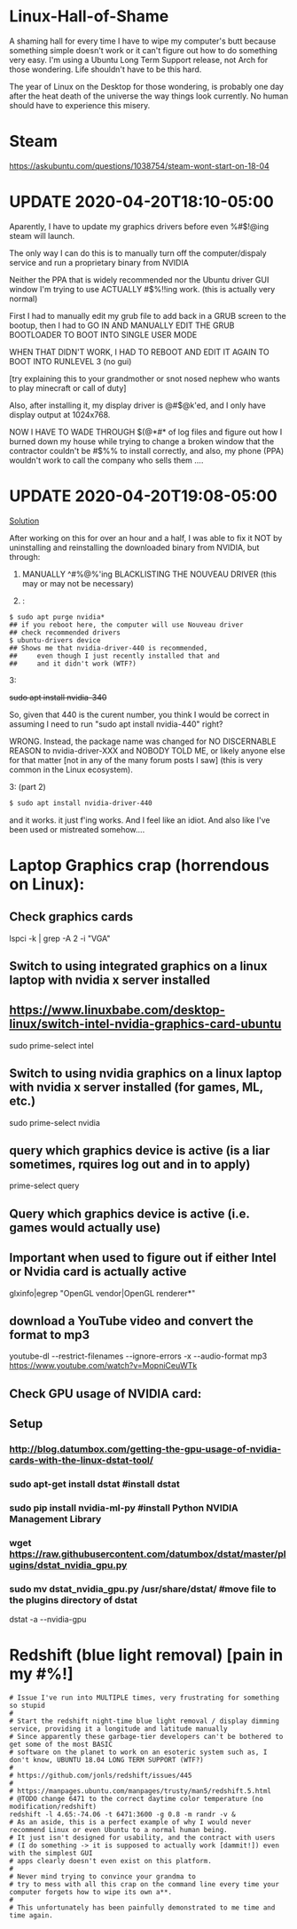 # Linux-Hall-of-Shame
A shaming hall for every time I have to wipe my computer's butt because something simple doesn't work or it can't figure out how to do something very easy. I'm using a Ubuntu Long Term Support release, not Arch for those wondering. Life shouldn't have to be this hard.

The year of Linux on the Desktop for those wondering, is probably one day after the heat death of the universe the way things look currently. No human should have to experience this misery. 

# Steam 
https://askubuntu.com/questions/1038754/steam-wont-start-on-18-04

# UPDATE 2020-04-20T18:10-05:00
Aparently, I have to update my graphics drivers before even %#$!@ing steam will launch.

The only way I can do this is to manually turn off the computer/dispaly service and run a proprietary binary from NVIDIA

Neither the PPA that is widely recommended nor the Ubuntu driver GUI window I'm trying to use ACTUALLY #$%!!ing work. (this is actually very normal)

First I had to manually edit my grub file to add back in a GRUB screen to the bootup, then I had to GO IN AND MANUALLY EDIT THE GRUB BOOTLOADER TO BOOT INTO SINGLE USER MODE

WHEN THAT DIDN'T WORK, I HAD TO REBOOT AND EDIT IT AGAIN TO BOOT INTO RUNLEVEL 3 (no gui)

[try explaining this to your grandmother or snot nosed nephew who wants to play minecraft or call of duty]

Also, after installing it, my display driver is @#$@k'ed, and I only have display output at 1024x768. 

NOW I HAVE TO WADE THROUGH $(@*#* of log files and figure out how I burned down my house while trying to change a broken window that the contractor couldn't be #$%% to install correctly, and also, my phone (PPA) wouldn't work to call the company who sells them ....

# UPDATE 2020-04-20T19:08-05:00
[Solution](https://askubuntu.com/q/1191638)

After working on this for over an hour and a half, I was able to fix it NOT by uninstalling and reinstalling the downloaded binary from NVIDIA, but through:

1. MANUALLY $%$^#%@%'ing BLACKLISTING THE NOUVEAU DRIVER (this may or may not be necessary)

2.  :
```
$ sudo apt purge nvidia*
## if you reboot here, the computer will use Nouveau driver
## check recommended drivers
$ ubuntu-drivers device
## Shows me that nvidia-driver-440 is recommended, 
##     even though I just recently installed that and
##     and it didn't work (WTF?)
```

3:

~~sudo apt install nvidia-340~~


So, given that 440 is the curent number, you think I would be correct in assuming I need to run "sudo apt install nvidia-440" right?

WRONG. Instead, the package name was changed for NO DISCERNABLE REASON to nvidia-driver-XXX and NOBODY TOLD ME, or likely anyone else for that matter [not in any of the many forum posts I saw] (this is very common in the Linux ecosystem).

3: (part 2)
```bash
$ sudo apt install nvidia-driver-440
```

and it works. it just f'ing works. And I feel like an idiot. And also like I've been used or mistreated somehow....

# Laptop Graphics crap (horrendous on Linux):
## Check graphics cards
lspci -k | grep -A 2 -i "VGA"

## Switch to using integrated graphics on a linux laptop with nvidia x server installed
## https://www.linuxbabe.com/desktop-linux/switch-intel-nvidia-graphics-card-ubuntu
sudo prime-select intel

## Switch to using nvidia graphics on a linux laptop with nvidia x server installed (for games, ML, etc.)
sudo prime-select nvidia

## query which graphics device is active (is a liar sometimes, rquires log out and in to apply)
prime-select query

## Query which graphics device is active (i.e. games would actually use)
## Important when used to figure out if either Intel or Nvidia card is actually active
glxinfo|egrep "OpenGL vendor|OpenGL renderer*"

## download a YouTube video and convert the format to mp3
youtube-dl --restrict-filenames --ignore-errors -x --audio-format mp3 https://www.youtube.com/watch?v=MopniCeuWTk

## Check GPU usage of NVIDIA card:
## Setup
###     http://blog.datumbox.com/getting-the-gpu-usage-of-nvidia-cards-with-the-linux-dstat-tool/
### sudo apt-get install dstat #install dstat
### sudo pip install nvidia-ml-py #install Python NVIDIA Management Library
### wget https://raw.githubusercontent.com/datumbox/dstat/master/plugins/dstat_nvidia_gpu.py
### sudo mv dstat_nvidia_gpu.py /usr/share/dstat/ #move file to the plugins directory of dstat
dstat -a --nvidia-gpu

# Redshift (blue light removal) [pain in my #%!]
``` 
# Issue I've run into MULTIPLE times, very frustrating for something so stupid
#
# Start the redshift night-time blue light removal / display dimming service, providing it a longitude and latitude manually
# Since apparently these garbage-tier developers can't be bothered to get some of the most BASIC
# software on the planet to work on an esoteric system such as, I don't know, UBUNTU 18.04 LONG TERM SUPPORT (WTF?)
#
# https://github.com/jonls/redshift/issues/445
#
# https://manpages.ubuntu.com/manpages/trusty/man5/redshift.5.html
# @TODO change 6471 to the correct daytime color temperature (no modification/redshift)
redshift -l 4.65:-74.06 -t 6471:3600 -g 0.8 -m randr -v &
# As an aside, this is a perfect example of why I would never recommend Linux or even Ubuntu to a normal human being. 
# It just isn't designed for usability, and the contract with users
# (I do something -> it is supposed to actually work [dammit!]) even with the simplest GUI
# apps clearly doesn't even exist on this platform. 
#
# Never mind trying to convince your grandma to 
# try to mess with all this crap on the command line every time your computer forgets how to wipe its own a**.
#
# This unfortunately has been painfully demonstrated to me time and time again.
``` 

